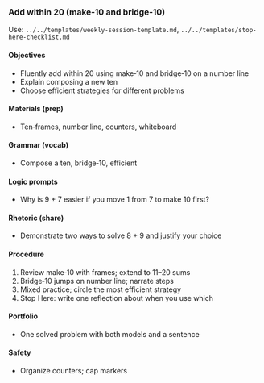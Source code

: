 ### Add within 20 (make‑10 and bridge‑10)

Use: `../../templates/weekly-session-template.md`, `../../templates/stop-here-checklist.md`

#### Objectives
- Fluently add within 20 using make‑10 and bridge‑10 on a number line
- Explain composing a new ten
- Choose efficient strategies for different problems

#### Materials (prep)
- Ten‑frames, number line, counters, whiteboard

#### Grammar (vocab)
- Compose a ten, bridge‑10, efficient

#### Logic prompts
- Why is 9 + 7 easier if you move 1 from 7 to make 10 first?

#### Rhetoric (share)
- Demonstrate two ways to solve 8 + 9 and justify your choice

#### Procedure
1) Review make‑10 with frames; extend to 11–20 sums
2) Bridge‑10 jumps on number line; narrate steps
3) Mixed practice; circle the most efficient strategy
4) Stop Here: write one reflection about when you use which

#### Portfolio
- One solved problem with both models and a sentence

#### Safety
- Organize counters; cap markers

